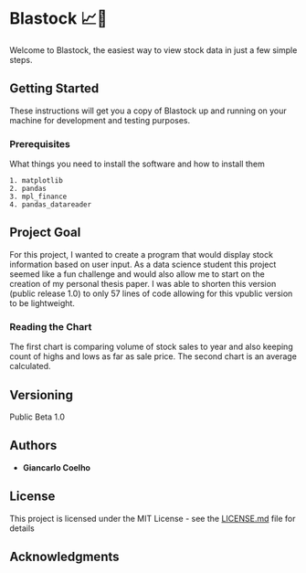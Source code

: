 # Blastock 📈🚀

Welcome to Blastock, the easiest way to view stock data in just a few simple steps.

## Getting Started

These instructions will get you a copy of Blastock up and running on your machine for development and testing purposes.

### Prerequisites

What things you need to install the software and how to install them

```
1. matplotlib
2. pandas
3. mpl_finance
4. pandas_datareader
```

## Project Goal

For this project, I wanted to create a program that would display stock information based on user input. As a data science student this project seemed like a fun challenge and would also allow me to start on the creation of my personal thesis paper. I was able to shorten this version (public release 1.0) to only 57 lines of code allowing for this vpublic version to be lightweight.

### Reading the Chart

The first chart is comparing volume of stock sales to year and also keeping count of highs and lows as far as sale price. The second chart is an average calculated.

## Versioning

Public Beta 1.0

## Authors

* **Giancarlo Coelho** 

## License

This project is licensed under the MIT License - see the [LICENSE.md](LICENSE.md) file for details

## Acknowledgments


